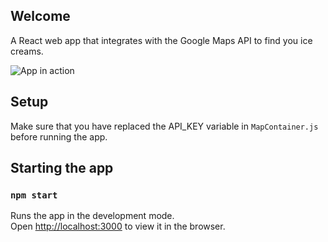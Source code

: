 ## Welcome
A React web app that integrates with the Google Maps API to find you ice creams.

![App in action](https://media.giphy.com/media/Ss05yUKmOCZktVO2cg/giphy.gif)

## Setup
Make sure that you have replaced the API_KEY variable in `MapContainer.js` before running the app.

## Starting the app

### `npm start`

Runs the app in the development mode.<br>
Open [http://localhost:3000](http://localhost:3000) to view it in the browser.
